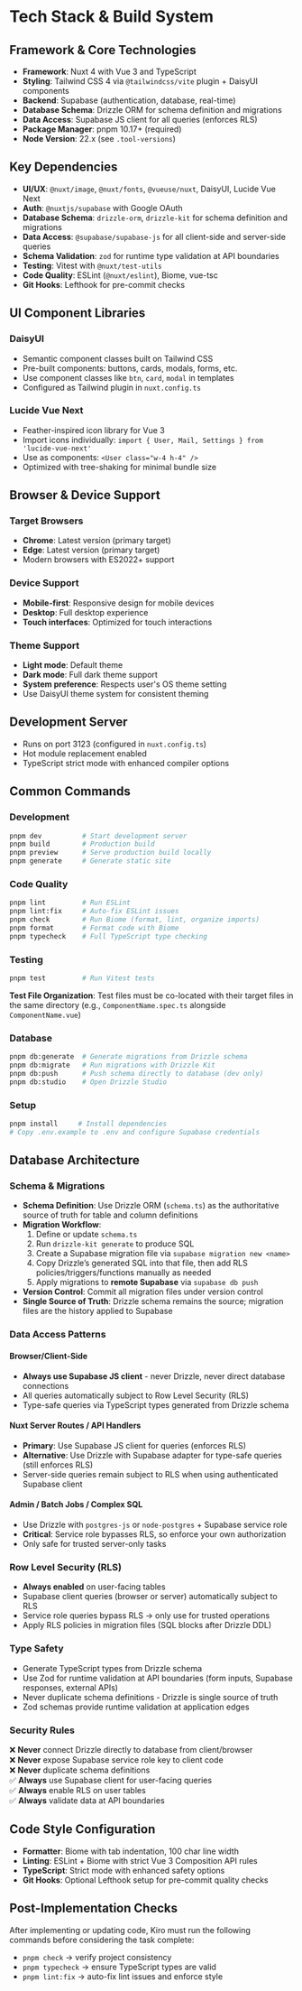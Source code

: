 # Tech Stack & Build System

## Framework & Core Technologies

- **Framework**: Nuxt 4 with Vue 3 and TypeScript
- **Styling**: Tailwind CSS 4 via `@tailwindcss/vite` plugin + DaisyUI components
- **Backend**: Supabase (authentication, database, real-time)
- **Database Schema**: Drizzle ORM for schema definition and migrations
- **Data Access**: Supabase JS client for all queries (enforces RLS)
- **Package Manager**: pnpm 10.17+ (required)
- **Node Version**: 22.x (see `.tool-versions`)

## Key Dependencies

- **UI/UX**: `@nuxt/image`, `@nuxt/fonts`, `@vueuse/nuxt`, DaisyUI, Lucide Vue Next
- **Auth**: `@nuxtjs/supabase` with Google OAuth
- **Database Schema**: `drizzle-orm`, `drizzle-kit` for schema definition and migrations
- **Data Access**: `@supabase/supabase-js` for all client-side and server-side queries
- **Schema Validation**: `zod` for runtime type validation at API boundaries
- **Testing**: Vitest with `@nuxt/test-utils`
- **Code Quality**: ESLint (`@nuxt/eslint`), Biome, vue-tsc
- **Git Hooks**: Lefthook for pre-commit checks

## UI Component Libraries

### DaisyUI

- Semantic component classes built on Tailwind CSS
- Pre-built components: buttons, cards, modals, forms, etc.
- Use component classes like `btn`, `card`, `modal` in templates
- Configured as Tailwind plugin in `nuxt.config.ts`

### Lucide Vue Next

- Feather-inspired icon library for Vue 3
- Import icons individually: `import { User, Mail, Settings } from 'lucide-vue-next'`
- Use as components: `<User class="w-4 h-4" />`
- Optimized with tree-shaking for minimal bundle size

## Browser & Device Support

### Target Browsers

- **Chrome**: Latest version (primary target)
- **Edge**: Latest version (primary target)
- Modern browsers with ES2022+ support

### Device Support

- **Mobile-first**: Responsive design for mobile devices
- **Desktop**: Full desktop experience
- **Touch interfaces**: Optimized for touch interactions

### Theme Support

- **Light mode**: Default theme
- **Dark mode**: Full dark theme support
- **System preference**: Respects user's OS theme setting
- Use DaisyUI theme system for consistent theming

## Development Server

- Runs on port 3123 (configured in `nuxt.config.ts`)
- Hot module replacement enabled
- TypeScript strict mode with enhanced compiler options

## Common Commands

### Development

```bash
pnpm dev          # Start development server
pnpm build        # Production build
pnpm preview      # Serve production build locally
pnpm generate     # Generate static site
```

### Code Quality

```bash
pnpm lint         # Run ESLint
pnpm lint:fix     # Auto-fix ESLint issues
pnpm check        # Run Biome (format, lint, organize imports)
pnpm format       # Format code with Biome
pnpm typecheck    # Full TypeScript type checking
```

### Testing

```bash
pnpm test         # Run Vitest tests
```

**Test File Organization**: Test files must be co-located with their target files in the same directory (e.g., `ComponentName.spec.ts` alongside `ComponentName.vue`)

### Database

```bash
pnpm db:generate  # Generate migrations from Drizzle schema
pnpm db:migrate   # Run migrations with Drizzle Kit
pnpm db:push      # Push schema directly to database (dev only)
pnpm db:studio    # Open Drizzle Studio
```

### Setup

```bash
pnpm install     # Install dependencies
# Copy .env.example to .env and configure Supabase credentials
```

## Database Architecture

### Schema & Migrations

- **Schema Definition**: Use Drizzle ORM (`schema.ts`) as the authoritative source of truth for table and column definitions
- **Migration Workflow**:
  1. Define or update `schema.ts`
  2. Run `drizzle-kit generate` to produce SQL
  3. Create a Supabase migration file via `supabase migration new <name>`
  4. Copy Drizzle’s generated SQL into that file, then add RLS policies/triggers/functions manually as needed
  5. Apply migrations to **remote Supabase** via `supabase db push`
- **Version Control**: Commit all migration files under version control
- **Single Source of Truth**: Drizzle schema remains the source; migration files are the history applied to Supabase

### Data Access Patterns

#### Browser/Client-Side

- **Always use Supabase JS client** - never Drizzle, never direct database connections
- All queries automatically subject to Row Level Security (RLS)
- Type-safe queries via TypeScript types generated from Drizzle schema

#### Nuxt Server Routes / API Handlers

- **Primary**: Use Supabase JS client for queries (enforces RLS)
- **Alternative**: Use Drizzle with Supabase adapter for type-safe queries (still enforces RLS)
- Server-side queries remain subject to RLS when using authenticated Supabase client

#### Admin / Batch Jobs / Complex SQL

- Use Drizzle with `postgres-js` or `node-postgres` + Supabase service role
- **Critical**: Service role bypasses RLS, so enforce your own authorization
- Only safe for trusted server-only tasks

### Row Level Security (RLS)

- **Always enabled** on user-facing tables
- Supabase client queries (browser or server) automatically subject to RLS
- Service role queries bypass RLS → only use for trusted operations
- Apply RLS policies in migration files (SQL blocks after Drizzle DDL)

### Type Safety

- Generate TypeScript types from Drizzle schema
- Use Zod for runtime validation at API boundaries (form inputs, Supabase responses, external APIs)
- Never duplicate schema definitions - Drizzle is single source of truth
- Zod schemas provide runtime validation at application edges

### Security Rules

❌ **Never** connect Drizzle directly to database from client/browser  
❌ **Never** expose Supabase service role key to client code  
❌ **Never** duplicate schema definitions  
✅ **Always** use Supabase client for user-facing queries  
✅ **Always** enable RLS on user tables  
✅ **Always** validate data at API boundaries

## Code Style Configuration

- **Formatter**: Biome with tab indentation, 100 char line width
- **Linting**: ESLint + Biome with strict Vue 3 Composition API rules
- **TypeScript**: Strict mode with enhanced safety options
- **Git Hooks**: Optional Lefthook setup for pre-commit quality checks

## Post-Implementation Checks

After implementing or updating code, Kiro must run the following commands before considering the task complete:

- `pnpm check`      → verify project consistency
- `pnpm typecheck`  → ensure TypeScript types are valid
- `pnpm lint:fix`   → auto-fix lint issues and enforce style
